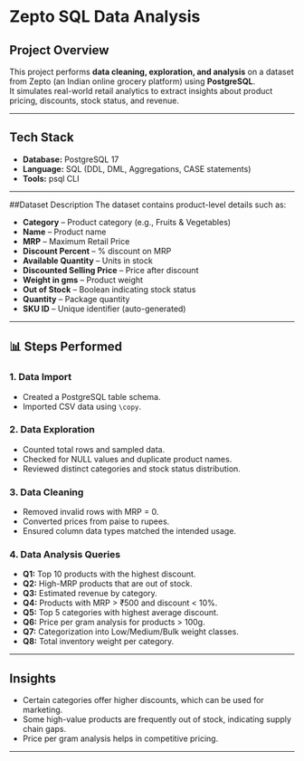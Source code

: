 # Zepto SQL Data Analysis

## Project Overview
This project performs **data cleaning, exploration, and analysis** on a dataset from Zepto (an Indian online grocery platform) using **PostgreSQL**.  
It simulates real-world retail analytics to extract insights about product pricing, discounts, stock status, and revenue.

---

## Tech Stack
- **Database:** PostgreSQL 17
- **Language:** SQL (DDL, DML, Aggregations, CASE statements)
- **Tools:** psql CLI

---

##Dataset Description
The dataset contains product-level details such as:
- **Category** – Product category (e.g., Fruits & Vegetables)
- **Name** – Product name
- **MRP** – Maximum Retail Price
- **Discount Percent** – % discount on MRP
- **Available Quantity** – Units in stock
- **Discounted Selling Price** – Price after discount
- **Weight in gms** – Product weight
- **Out of Stock** – Boolean indicating stock status
- **Quantity** – Package quantity
- **SKU ID** – Unique identifier (auto-generated)

---

## 📊 Steps Performed
### 1. **Data Import**
- Created a PostgreSQL table schema.
- Imported CSV data using `\copy`.

### 2. **Data Exploration**
- Counted total rows and sampled data.
- Checked for NULL values and duplicate product names.
- Reviewed distinct categories and stock status distribution.

### 3. **Data Cleaning**
- Removed invalid rows with MRP = 0.
- Converted prices from paise to rupees.
- Ensured column data types matched the intended usage.

### 4. **Data Analysis Queries**
- **Q1:** Top 10 products with the highest discount.
- **Q2:** High-MRP products that are out of stock.
- **Q3:** Estimated revenue by category.
- **Q4:** Products with MRP > ₹500 and discount < 10%.
- **Q5:** Top 5 categories with highest average discount.
- **Q6:** Price per gram analysis for products > 100g.
- **Q7:** Categorization into Low/Medium/Bulk weight classes.
- **Q8:** Total inventory weight per category.

---

## Insights
- Certain categories offer higher discounts, which can be used for marketing.
- Some high-value products are frequently out of stock, indicating supply chain gaps.
- Price per gram analysis helps in competitive pricing.

---


